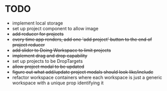 # TODO
* implement local storage
* set up project component to allow image
* ~~add reducer for projects~~
* ~~every time app renders, add one 'add project' button to the end of project reducer~~
* ~~add slider to Doing Workspace to limit projects~~
* ~~implement drag and drop capability~~
* set up projects to be DropTargets
* ~~allow project modal to be updated~~
* ~~figure out what add/update project modals should look like/include~~
* refactor workspace containers where each workspace is just a generic workspace with a unique prop identifying it
